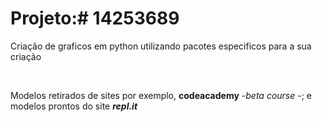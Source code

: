 <!DOCTYPE html>
<html>
<head>
</head>
<body>
  <div>
    <h1> Projeto:<b># 14253689</b></h1>
  </div>
  <div>
    <p>Criação de graficos em python utilizando pacotes especificos para a sua criação</p><br><p>Modelos retirados de sites por exemplo, <b>codeacademy</b> -<i>beta course</i> -; e modelos prontos do site <b><i>repl.it</i></b>
  </div>
</body>
</html>
